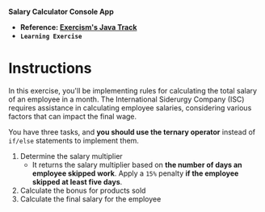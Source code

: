 **Salary Calculator Console App**

- **Reference: [Exercism's Java Track](https://exercism.org/tracks/java)**
- **`Learning Exercise`**

# Instructions

In this exercise, you'll be implementing rules for calculating the total salary of an employee in a month.
The International Siderurgy Company (ISC) requires assistance in calculating employee salaries, considering various factors that can impact the final wage.

You have three tasks, and **you should use the ternary operator** instead of `if/else` statements to implement them.

1. Determine the salary multiplier
   - It returns the salary multiplier based on **the number of days an employee skipped work**. Apply a `15%` penalty **if the employee skipped at least five days**.
2. Calculate the bonus for products sold
3. Calculate the final salary for the employee

